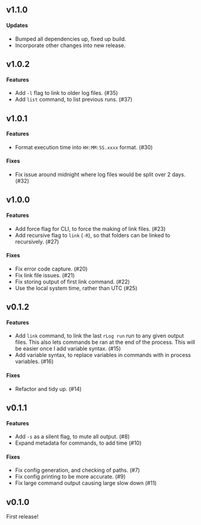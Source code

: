 ## v1.1.0

#### Updates

   - Bumped all dependencies up, fixed  up build.
   - Incorporate other changes into new release.

## v1.0.2

#### Features

   - Add `-l` flag to link to older log files. (#35)
   - Add `list` command, to list previous runs. (#37)

## v1.0.1

#### Features

   - Format execution time into `HH:MM:SS.xxxx` format. (#30)

#### Fixes

   - Fix issue around midnight where log files would be split over 2 days. (#32)

## v1.0.0

#### Features

   - Add force flag for CLI, to force the making of link files. (#23)
   - Add recursive flag to `link` (`-R`), so that folders can be linked to recursively. (#27)

#### Fixes

   - Fix error code capture. (#20)
   - Fix link file issues. (#21)
   - Fix storing output of first link command. (#22)
   - Use the local system time, rather than UTC (#25)

## v0.1.2

#### Features

   - Add `link` command, to link the last `rLog run` run to any given output files.
     This also lets commands be ran at the end of the process. This will be easier
     once I add variable syntax. (#15)
   - Add variable syntax, to replace variables in commands with in process variables. (#16)

#### Fixes

   - Refactor and tidy up. (#14)

## v0.1.1

#### Features

   - Add `-s` as a silent flag, to mute all output. (#8)
   - Expand metadata for commands, to add time (#10)

#### Fixes

  - Fix config generation, and checking of paths. (#7)
  - Fix config printing to be more accurate. (#9)
  - Fix large command output causing large slow down (#11)

## v0.1.0

First release!
